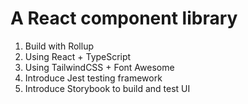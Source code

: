 # A React component library

1. Build with Rollup
2. Using React + TypeScript
3. Using TailwindCSS + Font Awesome
4. Introduce Jest testing framework
5. Introduce Storybook to build and test UI
